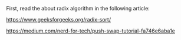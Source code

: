 First, read the about radix algorithm in the following article:

https://www.geeksforgeeks.org/radix-sort/


https://medium.com/nerd-for-tech/push-swap-tutorial-fa746e6aba1e
